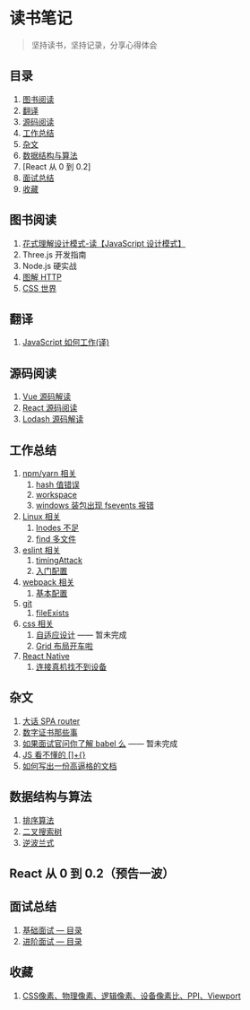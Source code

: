 # 读书笔记

> 坚持读书，坚持记录，分享心得体会

## 目录

1. [图书阅读](#图书阅读)
2. [翻译](#翻译)
3. [源码阅读](#源码阅读)
4. [工作总结](#工作总结)
5. [杂文](#杂文)
6. [数据结构与算法](#数据结构与算法)
7. [React 从 0 到 0.2]
8. [面试总结](#面试总结)
9. [收藏](#收藏)

## 图书阅读

1. [花式理解设计模式-读【JavaScript 设计模式】](./bookRead/design/index.md) 
2. Three.js 开发指南
3. Node.js 硬实战
4. [图解 HTTP](./bookRead/http/start.md)
5. [CSS 世界](./bookRead/cssWorld/index.md)

## 翻译

1. [JavaScript 如何工作(译)](./translate/jswork)

## 源码阅读

1. [Vue 源码解读](./sourceRead/vue)
2. [React 源码阅读](./sourceRead/react/index.md)
3. [Lodash 源码解读](./sourceRead/lodash/index.md)

## 工作总结

1. [npm/yarn 相关](./worknotes/npm)
   1. [hash 值错误](./worknotes/npm/hash.md)
   2. [workspace](./worknotes/npm/workspace.md)
   3. [windows 装包出现 fsevents 报错](./worknotes/npm/fsevents.md)
2. [Linux 相关](./worknotes/linux)
   1. [Inodes 不足](./worknotes/linux/noSpaceLeft.md)
   2. [find 多文件](./worknotes/linux/find.md)
3. [eslint 相关](./worknotes/eslint)
   1. [timingAttack](./worknotes/eslint/timingAttack.md)
   2. [入门配置](./worknotes/eslint/baseConfig.md)
4. [webpack 相关](./worknotes/webpack)
   1. [基本配置](./worknotes/webpack/webpack.md)
5. [git](./worknotes/git)
   1. [fileExists](./worknotes/git/fileExists.md)
6. [css 相关](./worknotes/css)
   1. [自适应设计](./worknotes/css/selfAdaption.md) —— 暂未完成
   2. [Grid 布局开车啦](./worknotes/css/grid.md)
7. [React Native](./worknotes/rn)
   1. [连接真机找不到设备](./worknotes/rn/connect-device.md)

## 杂文

1. [大话 SPA router](./Essay/spa.md)
2. [数字证书那些事](./Essay/ca.md)
3. [如果面试官问你了解 babel 么](./Essay/babel.md) —— 暂未完成
4. [JS 看不懂的 []+{}](./Essay/typeChange.md)
5. [如何写出一份高逼格的文档](./Essay/howToWrite.md)

## 数据结构与算法

1. [排序算法](./DSA/sort.md)
2. [二叉搜索树](./DSA/binarySerchTree.md)
3. [逆波兰式](./DSA/polish.md)

## React 从 0 到 0.2（预告一波）

## 面试总结

1. [基础面试 — 目录](./interview/base/index.md)
2. [进阶面试 — 目录](./interview/advanced/index.md)

## 收藏

1. [CSS像素、物理像素、逻辑像素、设备像素比、PPI、Viewport](https://github.com/jawil/blog/issues/21)
